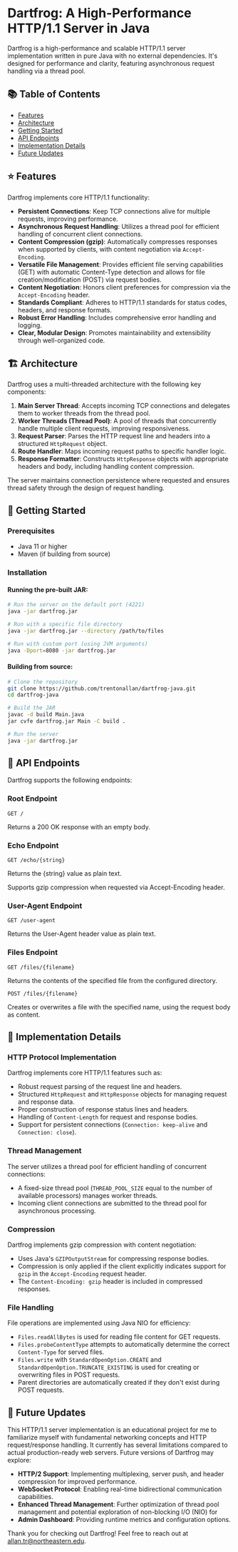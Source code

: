# Dartfrog: A High-Performance HTTP/1.1 Server in Java

Dartfrog is a high-performance and scalable HTTP/1.1 server implementation written in pure Java with no external dependencies. It's designed for performance and clarity, featuring asynchronous request handling via a thread pool.

## 📚 Table of Contents

- [Features](#-features)
- [Architecture](#-architecture)
- [Getting Started](#-getting-started)
- [API Endpoints](#-api-endpoints)
- [Implementation Details](#-implementation-details)
- [Future Updates](#-future-updates)

## ⭐️ Features

Dartfrog implements core HTTP/1.1 functionality:

- **Persistent Connections**: Keep TCP connections alive for multiple requests, improving performance.
- **Asynchronous Request Handling**: Utilizes a thread pool for efficient handling of concurrent client connections.
- **Content Compression (gzip)**: Automatically compresses responses when supported by clients, with content negotiation via `Accept-Encoding`.
- **Versatile File Management**: Provides efficient file serving capabilities (GET) with automatic Content-Type detection and allows for file creation/modification (POST) via request bodies.
- **Content Negotiation**: Honors client preferences for compression via the `Accept-Encoding` header.
- **Standards Compliant**: Adheres to HTTP/1.1 standards for status codes, headers, and response formats.
- **Robust Error Handling**: Includes comprehensive error handling and logging.
- **Clear, Modular Design**: Promotes maintainability and extensibility through well-organized code.

## 🏗 Architecture

Dartfrog uses a multi-threaded architecture with the following key components:

1. **Main Server Thread**: Accepts incoming TCP connections and delegates them to worker threads from the thread pool.
2. **Worker Threads (Thread Pool)**: A pool of threads that concurrently handle multiple client requests, improving responsiveness.
3. **Request Parser**: Parses the HTTP request line and headers into a structured `HttpRequest` object.
4. **Route Handler**: Maps incoming request paths to specific handler logic.
5. **Response Formatter**: Constructs `HttpResponse` objects with appropriate headers and body, including handling content compression.

The server maintains connection persistence where requested and ensures thread safety through the design of request handling.

## 🚀 Getting Started

### Prerequisites

- Java 11 or higher
- Maven (if building from source)

### Installation

#### Running the pre-built JAR:

```bash
# Run the server on the default port (4221)
java -jar dartfrog.jar

# Run with a specific file directory
java -jar dartfrog.jar --directory /path/to/files

# Run with custom port (using JVM arguments)
java -Dport=8080 -jar dartfrog.jar
```

#### Building from source:

```bash
# Clone the repository
git clone https://github.com/trentonallan/dartfrog-java.git
cd dartfrog-java

# Build the JAR
javac -d build Main.java
jar cvfe dartfrog.jar Main -C build .

# Run the server
java -jar dartfrog.jar
```

## 🔌 API Endpoints

Dartfrog supports the following endpoints:

### Root Endpoint
```
GET /
```
Returns a 200 OK response with an empty body.

### Echo Endpoint
```
GET /echo/{string}
```
Returns the {string} value as plain text.

Supports gzip compression when requested via Accept-Encoding header.

### User-Agent Endpoint
```
GET /user-agent
```
Returns the User-Agent header value as plain text.

### Files Endpoint
```
GET /files/{filename}
```
Returns the contents of the specified file from the configured directory.

```
POST /files/{filename}
```
Creates or overwrites a file with the specified name, using the request body as content.

## 🔧 Implementation Details

### HTTP Protocol Implementation

Dartfrog implements core HTTP/1.1 features such as:

- Robust request parsing of the request line and headers.
- Structured `HttpRequest` and `HttpResponse` objects for managing request and response data.
- Proper construction of response status lines and headers.
- Handling of `Content-Length` for request and response bodies.
- Support for persistent connections (`Connection: keep-alive` and `Connection: close`).

### Thread Management

The server utilizes a thread pool for efficient handling of concurrent connections:

- A fixed-size thread pool (`THREAD_POOL_SIZE` equal to the number of available processors) manages worker threads.
- Incoming client connections are submitted to the thread pool for asynchronous processing.

### Compression

Dartfrog implements gzip compression with content negotiation:

- Uses Java's `GZIPOutputStream` for compressing response bodies.
- Compression is only applied if the client explicitly indicates support for `gzip` in the `Accept-Encoding` request header.
- The `Content-Encoding: gzip` header is included in compressed responses.

### File Handling

File operations are implemented using Java NIO for efficiency:

- `Files.readAllBytes` is used for reading file content for GET requests.
- `Files.probeContentType` attempts to automatically determine the correct `Content-Type` for served files.
- `Files.write` with `StandardOpenOption.CREATE` and `StandardOpenOption.TRUNCATE_EXISTING` is used for creating or overwriting files in POST requests.
- Parent directories are automatically created if they don't exist during POST requests.

## 🔮 Future Updates

This HTTP/1.1 server implementation is an educational project for me to familiarize myself with fundamental networking concepts and HTTP request/response handling. It currently has several limitations compared to actual production-ready web servers. Future versions of Dartfrog may explore:

- **HTTP/2 Support**: Implementing multiplexing, server push, and header compression for improved performance.
- **WebSocket Protocol**: Enabling real-time bidirectional communication capabilities.
- **Enhanced Thread Management**: Further optimization of thread pool management and potential exploration of non-blocking I/O (NIO) for 
- **Admin Dashboard**: Providing runtime metrics and configuration options.


Thank you for checking out Dartfrog! Feel free to reach out at allan.tr@northeastern.edu.
